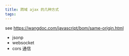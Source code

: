 ```yaml
---
title: 跨域 ajax 的几种方式
tags:
---
```


see https://wangdoc.com/javascript/bom/same-origin.html

 - jsonp
 - websocket
 - cors 通信

